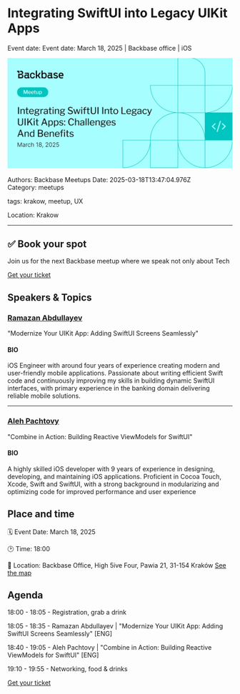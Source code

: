 # Integrating SwiftUI into Legacy UIKit Apps

Event date: Event date: March 18, 2025 | Backbase office | iOS

![](assets/placeholder.webp)

Authors: Backbase Meetups
Date: 2025-03-18T13:47:04.976Z  
Category: meetups

tags: krakow, meetup, UX

Location: Krakow
 
--- 

## ✅ Book your spot

Join us for the next Backbase meetup where we speak not only about Tech

[Get your ticket](https://www.meetup.com/backbase-meetups/)

## Speakers & Topics

### [Ramazan Abdullayev](https://pl.linkedin.com/in/ramazanabdullayev)
"Modernize Your UIKit App: Adding SwiftUI Screens Seamlessly"

#### BIO
iOS Engineer with around four years of experience creating modern and user-friendly mobile applications. 
Passionate about writing efficient Swift code and continuously improving my skills in building dynamic SwiftUI interfaces, 
with primary experience in the banking domain delivering reliable mobile solutions.

---

### [Aleh Pachtovy](https://www.linkedin.com/in/aleh-pachtovy-34459036/)
"Combine in Action: Building Reactive ViewModels for SwiftUI"

#### BIO
A highly skilled iOS developer with 9 years of experience in designing, developing, and maintaining iOS applications. 
Proficient in Cocoa Touch, Xcode, Swift and SwiftUI, with a strong background in modularizing and optimizing code for improved performance and user experience

## Place and time

🗓️ Event Date: March 18, 2025

🕑 Time: 18:00

📍 Location: Backbase Office, High 5ive Four, Pawia 21, 31-154 Kraków
[See the map](https://maps.app.goo.gl/UWpwQ9zNaJBxPLEV9)

## Agenda

18:00 - 18:05 - Registration, grab a drink

18:05 - 18:35 - Ramazan Abdullayev | "Modernize Your UIKit App: Adding SwiftUI Screens Seamlessly" [ENG]

18:40 - 19:05 - Aleh Pachtovy | "Combine in Action: Building Reactive ViewModels for SwiftUI" [ENG]

19:10 - 19:55 - Networking, food & drinks

[Get your ticket](https://www.meetup.com/backbase-meetups/)
